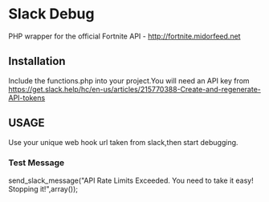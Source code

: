 # Slack Debug
PHP wrapper for the official Fortnite API - http://fortnite.midorfeed.net

## Installation
Include the functions.php into your project.You will need an API key from https://get.slack.help/hc/en-us/articles/215770388-Create-and-regenerate-API-tokens

## USAGE
Use your unique web hook url taken from slack,then start debugging.

### Test Message
send_slack_message("API Rate Limits Exceeded. You need to take it easy! Stopping it!",array());



